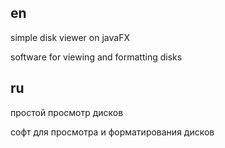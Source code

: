 ## en

simple disk viewer on javaFX

software for viewing and formatting disks

## ru

простой просмотр дисков

софт для просмотра и форматирования дисков